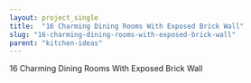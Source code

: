 ```yaml
---
layout: project_single
title:  "16 Charming Dining Rooms With Exposed Brick Wall"
slug: "16-charming-dining-rooms-with-exposed-brick-wall"
parent: "kitchen-ideas"
---
```

16 Charming Dining Rooms With Exposed Brick Wall